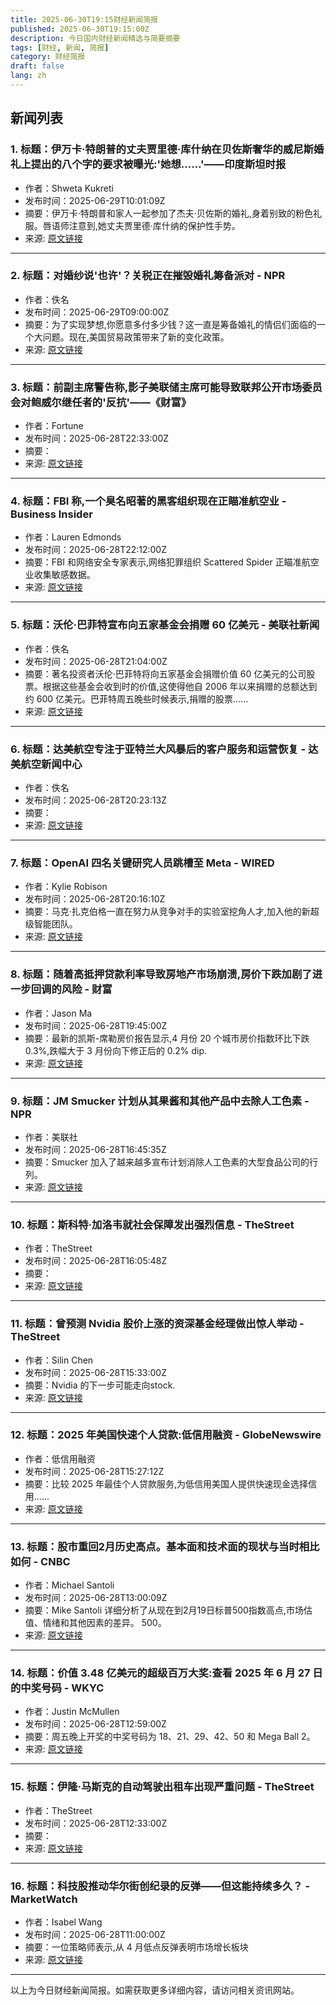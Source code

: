 ```yaml
---
title: 2025-06-30T19:15财经新闻简报
published: 2025-06-30T19:15:00Z
description: 今日国内财经新闻精选与简要摘要
tags: [财经, 新闻, 简报]
category: 财经简报
draft: false
lang: zh
---
```


## 新闻列表

### 1. 标题：伊万卡·特朗普的丈夫贾里德·库什纳在贝佐斯奢华的威尼斯婚礼上提出的八个字的要求被曝光:'她想……'——印度斯坦时报
- 作者：Shweta Kukreti
- 发布时间：2025-06-29T10:01:09Z
- 摘要：伊万卡·特朗普和家人一起参加了杰夫·贝佐斯的婚礼,身着别致的粉色礼服。唇语师注意到,她丈夫贾里德·库什纳的保护性手势。
- 来源: [原文链接](https://www.hindustantimes.com/world-news/us-news/ivanka-trumps-hubby-jared-kushners-eight-word-demand-at-jeff-bezos-lavish-venice-wedding-revealed-shed-like-to-101751189716336.html)

---

### 2. 标题：对婚纱说'也许'？关税正在摧毁婚礼筹备派对 - NPR
- 作者：佚名
- 发布时间：2025-06-29T09:00:00Z
- 摘要：为了实现梦想,你愿意多付多少钱？这一直是筹备婚礼的情侣们面临的一个大问题。现在,美国贸易政策带来了新的变化政策。
- 来源: [原文链接](https://www.npr.org/2025/06/29/nx-s1-5448800/trump-tariffs-china-wedding-dress)

---

### 3. 标题：前副主席警告称,影子美联储主席可能导致联邦公开市场委员会对鲍威尔继任者的'反抗'——《财富》
- 作者：Fortune
- 发布时间：2025-06-28T22:33:00Z
- 摘要：
- 来源: [原文链接](https://fortune.com/2025/06/28/shadow-fed-chair-backfire-fomc-revolt-trump-jerome-powell/)

---

### 4. 标题：FBI 称,一个臭名昭著的黑客组织现在正瞄准航空业 - Business Insider
- 作者：Lauren Edmonds
- 发布时间：2025-06-28T22:12:00Z
- 摘要：FBI 和网络安全专家表示,网络犯罪组织 Scattered Spider 正瞄准航空业收集敏感数据。
- 来源: [原文链接](https://www.businessinsider.com/airlines-hacked-scattered-spider-cybersecurity-2025-6)

---

### 5. 标题：沃伦·巴菲特宣布向五家基金会捐赠 60 亿美元 - 美联社新闻
- 作者：佚名
- 发布时间：2025-06-28T21:04:00Z
- 摘要：著名投资者沃伦·巴菲特将向五家基金会捐赠价值 60 亿美元的公司股票。根据这些基金会收到时的价值,这使得他自 2006 年以来捐赠的总额达到约 600 亿美元。巴菲特周五晚些时候表示,捐赠的股票……
- 来源: [原文链接](https://apnews.com/article/warren-buffett-donation-charity-gates-foundation-e0d89b0cb2ce6cf8d41547b080d062e6)

---

### 6. 标题：达美航空专注于亚特兰大风暴后的客户服务和运营恢复 - 达美航空新闻中心
- 作者：佚名
- 发布时间：2025-06-28T20:23:13Z
- 摘要：
- 来源: [原文链接](https://news.delta.com/delta-focused-customer-care-operational-recovery-following-atl-storms)

---

### 7. 标题：OpenAI 四名关键研究人员跳槽至 Meta - WIRED
- 作者：Kylie Robison
- 发布时间：2025-06-28T20:16:10Z
- 摘要：马克·扎克伯格一直在努力从竞争对手的实验室挖角人才,加入他的新超级智能团队。
- 来源: [原文链接](https://www.wired.com/story/four-openai-researchers-leave-meta/)

---

### 8. 标题：随着高抵押贷款利率导致房地产市场崩溃,房价下跌加剧了进一步回调的风险 - 财富
- 作者：Jason Ma
- 发布时间：2025-06-28T19:45:00Z
- 摘要：最新的凯斯-席勒房价报告显示,4 月份 20 个城市房价指数环比下跌 0.3%,跌幅大于 3 月份向下修正后的 0.2% dip.
- 来源: [原文链接](https://fortune.com/2025/06/28/home-prices-outlook-housing-market-correction-mortgage-rates/)

---

### 9. 标题：JM Smucker 计划从其果酱和其他产品中去除人工色素 - NPR
- 作者：美联社
- 发布时间：2025-06-28T16:45:35Z
- 摘要：Smucker 加入了越来越多宣布计划消除人工色素的大型食品公司的行列。
- 来源: [原文链接](https://www.npr.org/2025/06/28/nx-s1-5449648/jm-smucker-plans-to-remove-artificial-colors-from-its-jams-and-other-products)

---

### 10. 标题：斯科特·加洛韦就社会保障发出强烈信息 - TheStreet
- 作者：TheStreet
- 发布时间：2025-06-28T16:05:48Z
- 摘要：
- 来源: [原文链接](https://www.thestreet.com/retirement/scott-galloway-reveals-real-social-security-problem-and-the-fix)

---

### 11. 标题：曾预测 Nvidia 股价上涨的资深基金经理做出惊人举动 - TheStreet
- 作者：Silin Chen
- 发布时间：2025-06-28T15:33:00Z
- 摘要：Nvidia 的下一步可能走向stock.
- 来源: [原文链接](https://www.thestreet.com/investing/veteran-fund-manager-who-predicted-nvidia-stock-rally-makes-surprising-move)

---

### 12. 标题：2025 年美国快速个人贷款:低信用融资 - GlobeNewswire
- 作者：低信用融资
- 发布时间：2025-06-28T15:27:12Z
- 摘要：比较 2025 年最佳个人贷款服务,为低信用美国人提供快速现金选择信用......
- 来源: [原文链接](https://www.globenewswire.com/news-release/2025/06/28/3107032/0/en/Quick-Personal-Loans-in-the-US-for-2025-Low-Credit-Finance.html)

---

### 13. 标题：股市重回2月历史高点。基本面和技术面的现状与当时相比如何 - CNBC
- 作者：Michael Santoli
- 发布时间：2025-06-28T13:00:09Z
- 摘要：Mike Santoli 详细分析了从现在到2月19日标普500指数高点,市场估值、情绪和其他因素的差异。 500。
- 来源: [原文链接](https://www.cnbc.com/2025/06/28/stock-market-reclaims-february-record-peak-how-the-fundamentals-and-technicals-look-now-vs-then.html)

---

### 14. 标题：价值 3.48 亿美元的超级百万大奖:查看 2025 年 6 月 27 日的中奖号码 - WKYC
- 作者：Justin McMullen
- 发布时间：2025-06-28T12:59:00Z
- 摘要：周五晚上开奖的中奖号码为 18、21、29、42、50 和 Mega Ball 2。
- 来源: [原文链接](https://www.wkyc.com/article/news/lottery/winning-mega-millions-numbers-348-million-jackpot-june-27-2025/95-40d24201-5c66-495f-87ca-565be19f3b0b)

---

### 15. 标题：伊隆·马斯克的自动驾驶出租车出现严重问题 - TheStreet
- 作者：TheStreet
- 发布时间：2025-06-28T12:33:00Z
- 摘要：
- 来源: [原文链接](https://www.thestreet.com/technology/elon-musks-robotaxi-has-a-serious-problem)

---

### 16. 标题：科技股推动华尔街创纪录的反弹——但这能持续多久？ - MarketWatch
- 作者：Isabel Wang
- 发布时间：2025-06-28T11:00:00Z
- 摘要：一位策略师表示,从 4 月低点反弹表明市场增长板块
- 来源: [原文链接](https://www.marketwatch.com/story/tech-stocks-are-powering-this-record-setting-rally-on-wall-street-but-how-long-can-it-last-72834191)

---


以上为今日财经新闻简报。如需获取更多详细内容，请访问相关资讯网站。